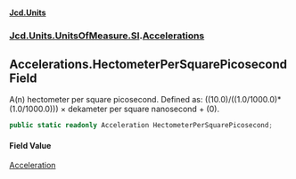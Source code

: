 #### [Jcd.Units](index.md 'index')
### [Jcd.Units.UnitsOfMeasure.SI](Jcd.Units.UnitsOfMeasure.SI.md 'Jcd.Units.UnitsOfMeasure.SI').[Accelerations](Accelerations.md 'Jcd.Units.UnitsOfMeasure.SI.Accelerations')

## Accelerations.HectometerPerSquarePicosecond Field

A(n) hectometer per square picosecond. Defined as: ((10.0)/((1.0/1000.0)*(1.0/1000.0))) × dekameter per square nanosecond + (0).

```csharp
public static readonly Acceleration HectometerPerSquarePicosecond;
```

#### Field Value
[Acceleration](Acceleration.md 'Jcd.Units.UnitTypes.Acceleration')